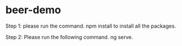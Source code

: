 # beer-demo

Step 1:
please run the command.
npm install
to install all the packages.

Step 2:
Please run the following command.
ng serve.
